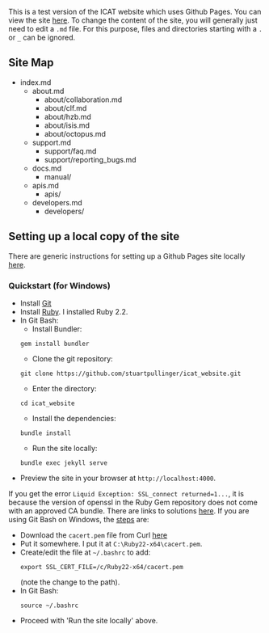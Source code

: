 This is a test version of the ICAT website which uses Github Pages. You can view the site [here](https://stuartpullinger.github.io/icat_website/). To change the content of the site, you will generally just need to edit a `.md` file. For this purpose, files and directories starting with a `.` or `_` can be ignored.

## Site Map
- index.md
  - about.md
    - about/collaboration.md
    - about/clf.md
    - about/hzb.md
    - about/isis.md
    - about/octopus.md
  - support.md
    - support/faq.md
    - support/reporting_bugs.md
  - docs.md
    - manual/
  - apis.md
    - apis/
  - developers.md
    - developers/

## Setting up a local copy of the site
There are generic instructions for setting up a Github Pages site locally [here](https://help.github.com/articles/setting-up-your-github-pages-site-locally-with-jekyll/).

### Quickstart (for Windows)
- Install [Git](https://git-for-windows.github.io/)
- Install [Ruby](https://rubyinstaller.org/). I installed Ruby 2.2.
- In Git Bash:
  - Install Bundler:
  ```Shell
  gem install bundler
  ```
  - Clone the git repository:
  ```Shell
  git clone https://github.com/stuartpullinger/icat_website.git
  ```
  - Enter the directory:
  ```Shell
  cd icat_website
  ```
  - Install the dependencies:
  ```Shell
  bundle install
  ```
  - Run the site locally:
  ```Shell
  bundle exec jekyll serve
  ```
- Preview the site in your browser at `http://localhost:4000`.

If you get the error `Liquid Exception: SSL_connect returned=1...`, it is because the version of openssl in the Ruby Gem repository does not come with an approved CA bundle. There are links to solutions [here](https://github.com/arshad/Google-Form-Octopress/issues/1). If you are using Git Bash on Windows, the [steps](https://gist.github.com/fnichol/867550) are:
- Download the `cacert.pem` file from Curl [here](http://curl.haxx.se/ca/cacert.pem)
- Put it somewhere. I put it at `C:\Ruby22-x64\cacert.pem`.
- Create/edit the file at `~/.bashrc` to add:
  ```Shell
  export SSL_CERT_FILE=/c/Ruby22-x64/cacert.pem
  ```
  (note the change to the path). 
- In Git Bash:
  ```Shell
  source ~/.bashrc
  ```
- Proceed with 'Run the site locally' above.
